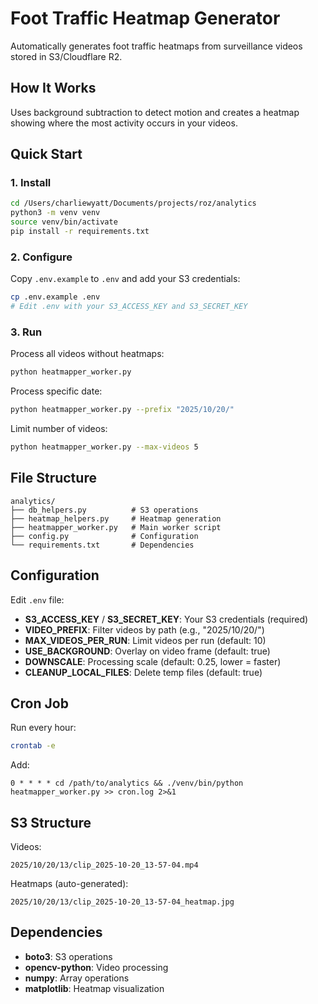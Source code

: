 # Foot Traffic Heatmap Generator

Automatically generates foot traffic heatmaps from surveillance videos stored in S3/Cloudflare R2.

## How It Works

Uses background subtraction to detect motion and creates a heatmap showing where the most activity occurs in your videos.

## Quick Start

### 1. Install

```bash
cd /Users/charliewyatt/Documents/projects/roz/analytics
python3 -m venv venv
source venv/bin/activate
pip install -r requirements.txt
```

### 2. Configure

Copy `.env.example` to `.env` and add your S3 credentials:

```bash
cp .env.example .env
# Edit .env with your S3_ACCESS_KEY and S3_SECRET_KEY
```

### 3. Run

Process all videos without heatmaps:

```bash
python heatmapper_worker.py
```

Process specific date:

```bash
python heatmapper_worker.py --prefix "2025/10/20/"
```

Limit number of videos:

```bash
python heatmapper_worker.py --max-videos 5
```

## File Structure

```
analytics/
├── db_helpers.py          # S3 operations
├── heatmap_helpers.py     # Heatmap generation
├── heatmapper_worker.py   # Main worker script
├── config.py              # Configuration
└── requirements.txt       # Dependencies
```

## Configuration

Edit `.env` file:

- **S3_ACCESS_KEY** / **S3_SECRET_KEY**: Your S3 credentials (required)
- **VIDEO_PREFIX**: Filter videos by path (e.g., "2025/10/20/")
- **MAX_VIDEOS_PER_RUN**: Limit videos per run (default: 10)
- **USE_BACKGROUND**: Overlay on video frame (default: true)
- **DOWNSCALE**: Processing scale (default: 0.25, lower = faster)
- **CLEANUP_LOCAL_FILES**: Delete temp files (default: true)

## Cron Job

Run every hour:

```bash
crontab -e
```

Add:

```
0 * * * * cd /path/to/analytics && ./venv/bin/python heatmapper_worker.py >> cron.log 2>&1
```

## S3 Structure

Videos:

```
2025/10/20/13/clip_2025-10-20_13-57-04.mp4
```

Heatmaps (auto-generated):

```
2025/10/20/13/clip_2025-10-20_13-57-04_heatmap.jpg
```

## Dependencies

- **boto3**: S3 operations
- **opencv-python**: Video processing
- **numpy**: Array operations
- **matplotlib**: Heatmap visualization
